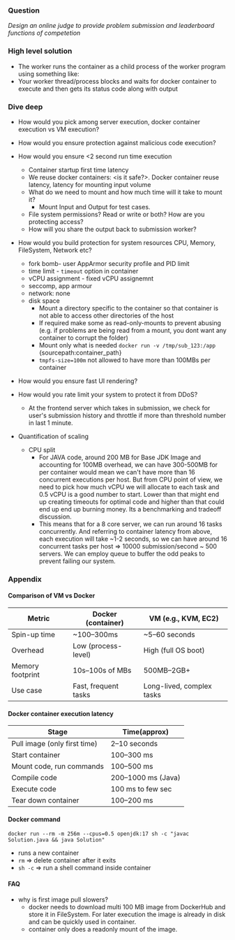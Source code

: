 ### Question
*Design an online judge to provide problem submission and leaderboard functions of competetion*


### High level solution
- The worker runs the container as a child process of the worker program using something like:
- Your worker thread/process blocks and waits for docker container to execute and then gets its status code along with output

### Dive deep
- How would you pick among server execution, docker container execution vs VM execution?
- How would you ensure protection against malicious code execution?
- How would you ensure <2 second run time execution
  - Container startup first time latency
  - We reuse docker containers: <is it safe?>. Docker container reuse latency, latency for mounting input volume
  - What do we need to mount and how much time will it take to mount it? 
    - Mount Input and Output for test cases. <insert command for mounting>
  - File system permissions? Read or write or both? How are you protecting access?
  - How will you share the output back to submission worker?

- How would you build protection for system resources CPU, Memory, FileSystem, Network etc?
    - fork bomb- user AppArmor security profile and PID limit 
    - time limit - `timeout` option in container
    - vCPU assignment - fixed vCPU assignemnt
    - seccomp, app armour
    - network: none
    - disk space
        - Mount a directory specific to the container so that container is not able to access other directories of the host
        - If required make some as read-only-mounts to prevent abusing (e.g. if problems are being read from a mount, you dont want any container to corrupt the folder)
        - Mount only what is needed `docker run -v /tmp/sub_123:/app` {sourcepath:container_path}
        - `tmpfs-size=100m` not allowed to have more than 100MBs per container
- How would you ensure fast UI rendering?
- How would you rate limit your system to protect it from DDoS?
  - At the frontend server which takes in submission, we check for user's submission history and throttle if more than threshold number in last 1 minute.
- Quantification of scaling
    - CPU split
      - For JAVA code, around 200 MB for Base JDK Image and accounting for 100MB overhead, we can have 300-500MB for per container would mean we can't have more than 16 concurrent executions per host. But from CPU point of view, we need to pick how much vCPU we will allocate to each task and 0.5 vCPU is a good number to start. Lower than that might end up creating timeouts for optimal code and higher than that could end up end up burning money. Its a benchmarking and tradeoff discussion.
      - This means that for a 8 core server, we can run around 16 tasks concurrently. And referring to container latency from above, each execution will take ~1-2 seconds, so we can have around 16 concurrent tasks per host => 10000 submission/second ~ 500 servers. We can employ queue to buffer the odd peaks to prevent failing our system.


### Appendix

#### Comparison of VM vs Docker

| Metric           | Docker (container)   | VM (e.g., KVM, EC2)       |
| ---------------- | -------------------- | ------------------------- |
| Spin-up time     | \~100–300ms          | \~5–60 seconds            |
| Overhead         | Low (process-level)  | High (full OS boot)       |
| Memory footprint | 10s–100s of MBs      | 500MB–2GB+                |
| Use case         | Fast, frequent tasks | Long-lived, complex tasks |


#### Docker container execution latency

| Stage                        | Time(approx)      |
| ---------------------------- | ------------------ |
| Pull image (only first time) | 2–10 seconds       |
| Start container              | 100–300 ms         |
| Mount code, run commands     | 100–500 ms         |
| Compile code                 | 200–1000 ms (Java) |
| Execute code                 | 100 ms to few sec  |
| Tear down container          | 100–200 ms         |



#### Docker command

```
docker run --rm -m 256m --cpus=0.5 openjdk:17 sh -c "javac Solution.java && java Solution"
```

- runs a new container
- `rm` => delete container after it exits
- `sh -c` => run a shell command inside container 

#### FAQ
- why is first image pull slowers?
  - docker needs to download multi 100 MB image from DockerHub and store it in FileSystem. For later execution the image is already in disk and can be quickly used in container. 
  - container only does a readonly mount of the image.